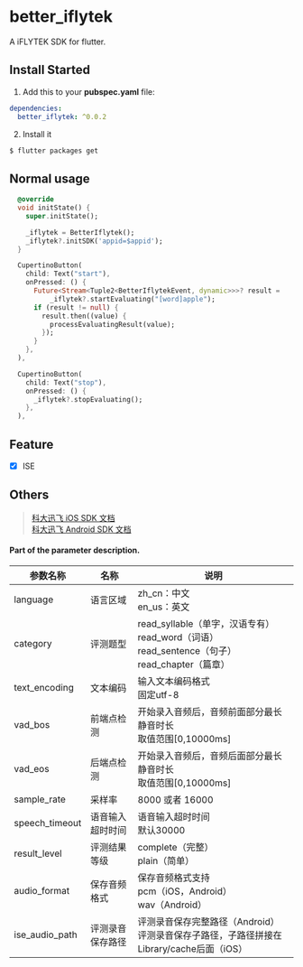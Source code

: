 # better_iflytek

A iFLYTEK SDK for flutter.

## Install Started

1. Add this to your **pubspec.yaml** file:

```yaml
dependencies:
  better_iflytek: ^0.0.2
```

2. Install it

```bash
$ flutter packages get
```

## Normal usage

```dart
  @override
  void initState() {
    super.initState();

    _iflytek = BetterIflytek();
    _iflytek?.initSDK('appid=$appid');
  }

  CupertinoButton(
    child: Text("start"),
    onPressed: () {
      Future<Stream<Tuple2<BetterIflytekEvent, dynamic>>>? result =
          _iflytek?.startEvaluating("[word]apple");
      if (result != null) {
        result.then((value) {
          processEvaluatingResult(value);
        });
      }
    },
  ),

  CupertinoButton(
    child: Text("stop"),
    onPressed: () {
      _iflytek?.stopEvaluating();
    },
  ),
```

## Feature
- [x] ISE

## Others

> [科大迅飞 iOS SDK 文档](https://www.xfyun.cn/doc/Ise/iOS-SDK.html) <br/>
> [科大迅飞 Android SDK 文档](https://www.xfyun.cn/doc/Ise/Android-SDK.html) <br/>

#### Part of the parameter description.
| 参数名称 | 名称 | 说明 |
| --- | --- | --- |
| language | 语言区域 | zh_cn：中文<br/>en_us：英文 |
| category  | 评测题型 | read_syllable（单字，汉语专有）<br/>read_word（词语）<br/>read_sentence（句子）<br/>read_chapter（篇章） |
| text_encoding  | 文本编码 | 输入文本编码格式<br/>固定utf-8 |
| vad_bos  | 前端点检测 | 开始录入音频后，音频前面部分最长静音时长<br/>取值范围[0,10000ms] |
| vad_eos  | 后端点检测 | 开始录入音频后，音频后面部分最长静音时长<br/>取值范围[0,10000ms] |
| sample_rate  | 采样率 | 8000 或者 16000 |
| speech_timeout  | 语音输入超时时间 | 语音输入超时时间<br>默认30000 |
| result_level  | 评测结果等级 | complete（完整）<br/>plain（简单） |
| audio_format  | 保存音频格式 | 保存音频格式支持<br/>pcm（iOS，Android）<br/>wav（Android） |
| ise_audio_path  | 评测录音保存路径 | 评测录音保存完整路径（Android）<br/> 评测录音保存子路径，子路径拼接在Library/cache后面（iOS）|


